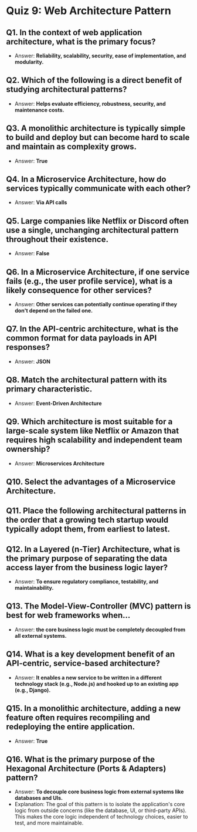 # Quiz 9: Web Architecture Pattern

## Q1. In the context of web application architecture, what is the primary focus?

- Answer: **Reliability, scalability, security, ease of implementation, and modularity.**

## Q2. Which of the following is a direct benefit of studying architectural patterns?

- Answer: **Helps evaluate efficiency, robustness, security, and maintenance costs.**

## Q3. A monolithic architecture is typically simple to build and deploy but can become hard to scale and maintain as complexity grows.

- Answer: **True**

## Q4. In a Microservice Architecture, how do services typically communicate with each other?

- Answer: **Via API calls**

## Q5. Large companies like Netflix or Discord often use a single, unchanging architectural pattern throughout their existence.

- Answer: **False**

## Q6. In a Microservice Architecture, if one service fails (e.g., the user profile service), what is a likely consequence for other services?

- Answer: **Other services can potentially continue operating if they don't depend on the failed one.**

## Q7. In the API-centric architecture, what is the common format for data payloads in API responses?

- Answer: **JSON**

## Q8. Match the architectural pattern with its primary characteristic.

- Answer: **Event-Driven Architecture**

## Q9. Which architecture is most suitable for a large-scale system like Netflix or Amazon that requires high scalability and independent team ownership?

- Answer: **Microservices Architecture**

## Q10. Select the advantages of a Microservice Architecture.


## Q11. Place the following architectural patterns in the order that a growing tech startup would typically adopt them, from earliest to latest.


## Q12. In a Layered (n-Tier) Architecture, what is the primary purpose of separating the data access layer from the business logic layer?

- Answer: **To ensure regulatory compliance, testability, and maintainability.**

## Q13. The Model-View-Controller (MVC) pattern is best for web frameworks when...

- Answer: **the core business logic must be completely decoupled from all external systems.**

## Q14. What is a key development benefit of an API-centric, service-based architecture?

- Answer: **It enables a new service to be written in a different technology stack (e.g., Node.js) and hooked up to an existing app (e.g., Django).**

## Q15. In a monolithic architecture, adding a new feature often requires recompiling and redeploying the entire application.

- Answer: **True**

## Q16. What is the primary purpose of the Hexagonal Architecture (Ports & Adapters) pattern?

- Answer: **To decouple core business logic from external systems like databases and UIs.**
- Explanation: The goal of this pattern is to isolate the application's core logic from outside concerns (like the database, UI, or third-party APIs). This makes the core logic independent of technology choices, easier to test, and more maintainable.


